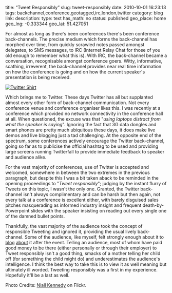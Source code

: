 title: “Tweet Responsibly”
slug: tweet-responsibly
date: 2010-10-01 16:23:13
tags: backchannel,conference,geotagged,irc,london,twitter
category: blog
link: 
description: 
type: text
has_math: no
status: published
geo_place: home
geo_lng: -0.333344
geo_lat: 51.427051

For almost as long as there's been conferences there's been conference back-channels. The precise medium which forms the back-channel has morphed over time, from quickly scrawled notes passed amongst delegates, to SMS messages, to IRC (Internet Relay Chat for those of you old enough to remember what this is). With IRC, the back-channel became a conversation, recognisable amongst conference goers. Witty, informative, scathing, irreverent, the back-channel provides near real time information on how the conference is going and on how the current speaker's presentation is being received.

[![Twitter Shirt](http://farm1.static.flickr.com/173/407135104_c117e27089_d.jpg)](http://www.flickr.com/photos/niallkennedy/407135104/ "Twitter Shirt")

Which brings me to Twitter. These days Twitter has all but supplanted almost every other form of back-channel communication. Not every conference venue and conference organiser likes this. I was recently at a conference which provided no network connectivity in the conference hall at all. When questioned, the excuse was that "*using laptops distract from what the speaker is saying*". Ignoring the fact that 3G data dongles and smart phones are pretty much ubiquitous these days, it does make live demos and live blogging just a tad challenging. At the opposite end of the spectrum, some conferences actively encourage the Twitter back-channel, going so far as to publicise the official hashtag to be used and providing large screens running Twitterfall to provide immediate feedback to speaker and audience alike.

<!-- TEASER_END -->

For the vast majority of conferences, use of Twitter is accepted and welcomed, somewhere in between the two extremes in the previous paragraph, but despite this I was a bit taken aback to be reminded in the opening proceedings to "*Tweet responsibly*"; judging by the instant flurry of Tweets on this topic, I wasn't the only one. Granted, the Twitter back-channel isn't always complimentary and can be harsh but then again, not every talk at a conference is excellent either, with barely disguised sales pitches masquerading as informed industry insight and frequent death-by-Powerpoint slides with the speaker insisting on reading out every single one of the damned bullet points.

Thankfully, the vast majority of the audience took the concept of responsible Tweeting and ignored it, providing the usual lively back-channel. Some of the audience, like myself, felt strongly enough about it to [blog](http://www.edparsons.com/2010/09/a-tale-of-two-days-in-stratford-upon-avon/ "http://www.edparsons.com/2010/09/a-tale-of-two-days-in-stratford-upon-avon/") [about](http://knowwhereconsulting.co.uk/tweeting-responsibly-at-w3g-and-geocom-a-public-service-announcement/ "http://knowwhereconsulting.co.uk/tweeting-responsibly-at-w3g-and-geocom-a-public-service-announcement/") it after the event. Telling an audience, most of whom have paid good money to be there (either personally or through their employer) to Tweet responsibly isn't a good thing, smacks of a mother telling her child off (for something the child might do) and underestimates the audience's intelligence. I think the best way to take this is to view it as well meaning but ultimately ill worded. Tweeting responsibly was a first in my experience. Hopefully it'll be a last as well.


Photo Credits: [Niall Kennedy](http://www.flickr.com/photos/niallkennedy/407135104/ "http://www.flickr.com/photos/niallkennedy/407135104/") on Flickr.


